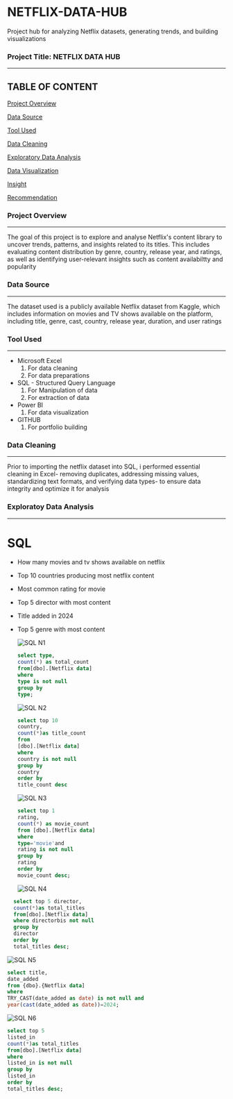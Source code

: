 
# NETFLIX-DATA-HUB
Project hub for analyzing Netflix datasets, generating trends, and building visualizations

### Project Title: NETFLIX DATA HUB
---

TABLE OF CONTENT
---
[Project Overview](#Project_Overview)

[Data Source](#Data_Source)

[Tool Used](#Tool_used)

[Data Cleaning](#Data_Cleaning)

[Exploratory Data Analysis](#Exploratory_Data_Analysis)

[Data Visualization](#Data_Visualization)

[Insight](#Insight)

[Recommendation](#Recommendation)

### Project Overview
---
The goal of this project is to explore and analyse Netflix's content library to uncover trends, patterns, and insights related to its titles. 
This includes evaluating content distribution by genre, country, release year, and ratings, as well as identifying user-relevant insights such as content availabiltty and popularity

### Data Source
---
The dataset used is a publicly available Netflix dataset from Kaggle, which includes information on movies and TV shows available on the platform, including title, genre, cast, country, release year, duration, and user ratings

### Tool Used
---
- Microsoft Excel
  1. For data cleaning
  2. For data preparations
- SQL - Structured Query Language
  1. For Manipulation of data
  2. For extraction of data
- Power BI
  1. For data visualization
- GITHUB
  1. For portfolio building

### Data Cleaning
---
Prior to importing the netflix dataset into SQL, i performed essential cleaning in Excel- removing duplicates, addressing missing values, standardizing text formats, and verifying data types- to ensure data integrity and optimize it for analysis

### Exploratoy Data Analysis
---
# SQL
- How many movies and tv shows available on netflix
- Top 10 countries producing most netflix content
- Most common rating for movie
- Top 5 director with most content
- Title added in 2024
- Top 5 genre with most content

  ![SQL N1](https://github.com/user-attachments/assets/64c9e7fc-b5d6-4ae3-8f98-7c57fd164b32)
  
  ```sql
  select type,
  count(*) as total_count
  from[dbo].[Netflix data]
  where
  type is not null
  group by
  type;
  ```

  ![SQL N2](https://github.com/user-attachments/assets/9f7a2e75-f1d3-4a4c-8966-3a124d27e50a)

  ```sql
  select top 10
  country,
  count(*)as title_count
  from
  [dbo].[Netflix data]
  where
  country is not null
  group by
  country
  order by
  title_count desc
  ```

  ![SQL N3](https://github.com/user-attachments/assets/bf007ea5-2bf8-439f-adc2-3b3f199720aa)

  ```sql
  select top 1
  rating,
  count(*) as movie_count
  from [dbo].[Netflix data]
  where
  type='movie'and
  rating is not null
  group by
  rating
  order by
  movie_count desc;
  ```

  ![SQL N4](https://github.com/user-attachments/assets/f7835892-ea61-4b0f-bc79-66930f0ac0f9)
  
```sql
  select top 5 director,
  count(*)as total_titles
  from[dbo].[Netflix data]
  where directorbis not null
  group by
  director
  order by
  total_titles desc;
  ```
  

  ![SQL N5](https://github.com/user-attachments/assets/1787070d-98e0-4833-ace3-fd5ce068c699)

  ```sql
select title,
date_added
from {dbo}.{Netflix data]
where
TRY_CAST(date_added as date) is not null and
year(cast(date_added as date))=2024;
```

  ![SQL N6](https://github.com/user-attachments/assets/cc8b70c1-38b8-4976-a4ef-b340abd4c2ac)

  ```sql
select top 5
listed_in
count(*)as total_titles
from[dbo].[Netflix data]
where
listed_in is not null
group by
listed_in
order by
total_titles desc;
```







